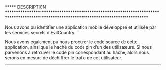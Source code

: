 ***** DESCRIPTION *****************************************************************************************************************************************

Nous avons pu identifier une application mobile développée et utilisée par les services secrets d’EvilCountry.

Nous avons également pu nous procurer le code source de cette application, ainsi que le haché du code pin d’un des utilisateurs. Si nous parvenons à retrouver le code pin correspondant au haché, alors nous serons en mesure de déchiffrer le trafic de cet utilisateur.
***************************************************************************************************************************************************************************
